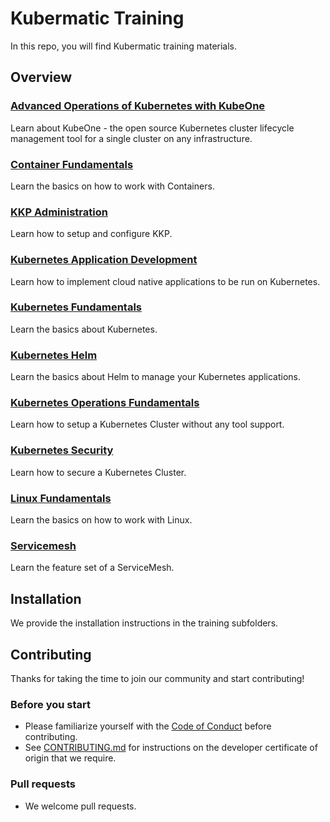 # Kubermatic Training

In this repo, you will find Kubermatic training materials. 

## Overview

### [Advanced Operations of Kubernetes with KubeOne](advanced_operations_of_kubernetes_with_kubeone/README.md)
Learn about KubeOne - the open source Kubernetes cluster lifecycle management tool for a single cluster on any infrastructure.

### [Container Fundamentals](container_fundamentals/README.md)
Learn the basics on how to work with Containers.

### [KKP Administration](kkp_administration/README.md)
Learn how to setup and configure KKP.

### [Kubernetes Application Development](kubernetes_application_development/README.md)
Learn how to implement cloud native applications to be run on Kubernetes.

### [Kubernetes Fundamentals](kubernetes_fundamentals/README.md)
Learn the basics about Kubernetes.

### [Kubernetes Helm](kubernetes_helm/README.md)
Learn the basics about Helm to manage your Kubernetes applications. 

### [Kubernetes Operations Fundamentals](kubernetes_operations_fundamentals/README.md)
Learn how to setup a Kubernetes Cluster without any tool support.

### [Kubernetes Security](kubernetes_security/README.md)
Learn how to secure a Kubernetes Cluster.

### [Linux Fundamentals](linux_fundamentals/README.md)
Learn the basics on how to work with Linux.

### [Servicemesh](servicemesh/README.md)
Learn the feature set of a ServiceMesh.

## Installation

We provide the installation instructions in the training subfolders. 

## Contributing

Thanks for taking the time to join our community and start contributing!

### Before you start

* Please familiarize yourself with the [Code of Conduct][4] before contributing.
* See [CONTRIBUTING.md][2] for instructions on the developer certificate of origin that we require.

### Pull requests

* We welcome pull requests.

[2]: https://github.com/kubermatic-labs/trainings/blob/master/CONTRIBUTING.md
[4]: https://github.com/kubermatic-labs/trainings/blob/master/CODE_OF_CONDUCT.md

